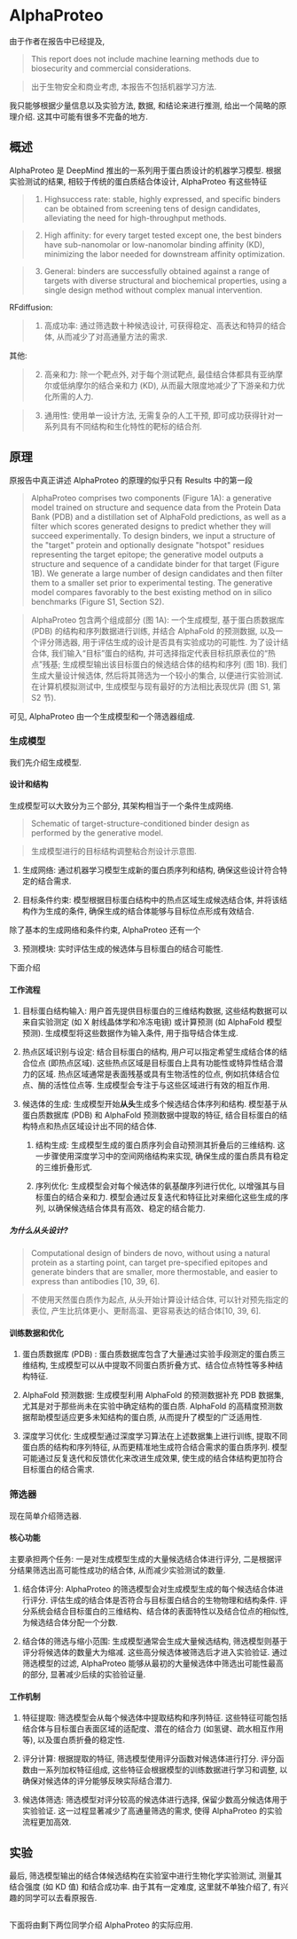 # AlphaProteo

由于作者在报告中已经提及,

> This report does not include machine learning methods due to biosecurity and commercial considerations.

> 出于生物安全和商业考虑, 本报告不包括机器学习方法.

我只能够根据少量信息以及实验方法, 数据, 和结论来进行推测, 给出一个简略的原理介绍. 这其中可能有很多不完备的地方.

## 概述

AlphaProteo 是 DeepMind 推出的一系列用于蛋白质设计的机器学习模型. 根据实验测试的结果, 相较于传统的蛋白质结合体设计, AlphaProteo 有这些特征

> 1. Highsuccess rate: stable, highly expressed, and specific binders can be obtained from screening tens of design candidates, alleviating the need for high-throughput methods.

> 2. High affinity: for every target tested except one, the best binders have sub-nanomolar or low-nanomolar binding affinity (KD), minimizing the labor needed for downstream affinity optimization.

> 3. General: binders are successfully obtained against a range of targets with diverse structural and biochemical properties, using a single design method without complex manual intervention.

RFdiffusion:

> 1. 高成功率: 通过筛选数十种候选设计, 可获得稳定、高表达和特异的结合体, 从而减少了对高通量方法的需求.

其他:

> 2. 高亲和力: 除一个靶点外, 对于每个测试靶点, 最佳结合体都具有亚纳摩尔或低纳摩尔的结合亲和力 (KD), 从而最大限度地减少了下游亲和力优化所需的人力.

> 3. 通用性: 使用单一设计方法, 无需复杂的人工干预, 即可成功获得针对一系列具有不同结构和生化特性的靶标的结合剂.

## 原理

原报告中真正讲述 AlphaProteo 的原理的似乎只有 Results 中的第一段

> AlphaProteo comprises two components (Figure 1A): a generative model trained on structure and sequence data from the Protein Data Bank (PDB) and a distillation set of AlphaFold predictions, as well as a filter which scores generated designs to predict whether they will succeed experimentally. To design binders, we input a structure of the "target" protein and optionally designate "hotspot" residues representing the target epitope; the generative model outputs a structure and sequence of a candidate binder for that target (Figure 1B). We generate a large number of design candidates and then filter them to a smaller set prior to experimental testing. The generative model compares favorably to the best existing method on in silico benchmarks (Figure S1, Section S2).

> AlphaProteo 包含两个组成部分 (图 1A): 一个生成模型, 基于蛋白质数据库 (PDB) 的结构和序列数据进行训练, 并结合 AlphaFold 的预测数据, 以及一个评分筛选器, 用于评估生成的设计是否具有实验成功的可能性. 为了设计结合体, 我们输入“目标”蛋白的结构, 并可选择指定代表目标抗原表位的“热点”残基; 生成模型输出该目标蛋白的候选结合体的结构和序列 (图 1B). 我们生成大量设计候选体, 然后将其筛选为一个较小的集合, 以便进行实验测试. 在计算机模拟测试中, 生成模型与现有最好的方法相比表现优异 (图 S1, 第 S2 节).

可见, AlphaProteo 由一个生成模型和一个筛选器组成.

### 生成模型

我们先介绍生成模型.

#### 设计和结构

生成模型可以大致分为三个部分, 其架构相当于一个条件生成网络.

> Schematic of target-structure-conditioned binder design as performed by the generative model.

> 生成模型进行的目标结构调整粘合剂设计示意图.

1. 生成网络: 通过机器学习模型生成新的蛋白质序列和结构, 确保这些设计符合特定的结合需求.

2. 目标条件约束: 模型根据目标蛋白结构中的热点区域生成候选结合体, 并将该结构作为生成的条件, 确保生成的结合体能够与目标位点形成有效结合.

除了基本的生成网络和条件约束, AlphaProteo 还有一个

3. 预测模块: 实时评估生成的候选体与目标蛋白的结合可能性.

下面介绍

#### 工作流程

1. 目标蛋白结构输入: 用户首先提供目标蛋白的三维结构数据, 这些结构数据可以来自实验测定 (如 X 射线晶体学和冷冻电镜) 或计算预测 (如 AlphaFold 模型预测). 生成模型将这些数据作为输入条件, 用于指导结合体生成.

2. 热点区域识别与设定: 结合目标蛋白的结构, 用户可以指定希望生成结合体的结合位点 (即热点区域). 这些热点区域是目标蛋白上具有功能性或特异性结合潜力的区域. 热点区域通常是表面残基或具有生物活性的位点, 例如抗体结合位点、酶的活性位点等. 生成模型会专注于与这些区域进行有效的相互作用.

3. 候选体的生成: 生成模型开始**从头**生成多个候选结合体序列和结构. 模型基于从蛋白质数据库 (PDB) 和 AlphaFold 预测数据中提取的特征, 结合目标蛋白的结构特点和热点区域设计出不同的结合体.

    1. 结构生成: 生成模型生成的蛋白质序列会自动预测其折叠后的三维结构. 这一步骤使用深度学习中的空间网络结构来实现, 确保生成的蛋白质具有稳定的三维折叠形式.

    2. 序列优化: 生成模型会对每个候选体的氨基酸序列进行优化, 以增强其与目标蛋白的结合亲和力. 模型会通过反复迭代和特征比对来细化这些生成的序列, 以确保候选结合体具有高效、稳定的结合能力.

##### 为什么从头设计?

> Computational design of binders de novo, without using a natural protein as a starting point, can target pre-specified epitopes and generate binders that are smaller, more thermostable, and easier to express than antibodies [10, 39, 6].

> 不使用天然蛋白质作为起点, 从头开始计算设计结合体, 可以针对预先指定的表位, 产生比抗体更小、更耐高温、更容易表达的结合体[10, 39, 6].

#### 训练数据和优化

1. 蛋白质数据库 (PDB) : 蛋白质数据库包含了大量通过实验手段测定的蛋白质三维结构, 生成模型可以从中提取不同蛋白质折叠方式、结合位点特性等多种结构特征.

2. AlphaFold 预测数据: 生成模型利用 AlphaFold 的预测数据补充 PDB 数据集, 尤其是对于那些尚未在实验中确定结构的蛋白质. AlphaFold 的高精度预测数据帮助模型适应更多未知结构的蛋白质, 从而提升了模型的广泛适用性.

3. 深度学习优化: 生成模型通过深度学习算法在上述数据集上进行训练, 提取不同蛋白质的结构和序列特征, 从而更精准地生成符合结合需求的蛋白质序列. 模型可能通过反复迭代和反馈优化来改进生成效果, 使生成的结合体结构更加符合目标蛋白的结合需求.

### 筛选器

现在简单介绍筛选器.

#### 核心功能

主要承担两个任务: 一是对生成模型生成的大量候选结合体进行评分, 二是根据评分结果筛选出高可能性成功的结合体, 从而减少实验测试的数量.

1. 结合体评分: AlphaProteo 的筛选模型会对生成模型生成的每个候选结合体进行评分. 评估生成的结合体是否符合与目标蛋白结合的生物物理和结构条件. 评分系统会结合目标蛋白的三维结构、结合体的表面特性以及结合位点的相似性, 为候选结合体分配一个分数.

2. 结合体的筛选与缩小范围: 生成模型通常会生成大量候选结构, 筛选模型则基于评分将候选体的数量大为缩减. 这些高分候选体被筛选后才进入实验验证. 通过筛选模型的过滤, AlphaProteo 能够从最初的大量候选体中筛选出可能性最高的部分, 显著减少后续的实验验证量.

#### 工作机制

1. 特征提取: 筛选模型会从每个候选体中提取结构和序列特征. 这些特征可能包括结合体与目标蛋白表面区域的适配度、潜在的结合力 (如氢键、疏水相互作用等), 以及蛋白质折叠的稳定性.

2. 评分计算: 根据提取的特征, 筛选模型使用评分函数对候选体进行打分. 评分函数由一系列加权特征组成, 这些特征会根据模型的训练数据进行学习和调整, 以确保对候选体的评分能够反映实际结合潜力.

3. 候选体筛选: 筛选模型对评分较高的候选体进行选择, 保留少数高分候选体用于实验验证. 这一过程显著减少了高通量筛选的需求, 使得 AlphaProteo 的实验流程更加高效.

## 实验

最后, 筛选模型输出的结合体候选结构在实验室中进行生物化学实验测试, 测量其结合强度 (如 KD 值) 和结合成功率. 由于其有一定难度, 这里就不单独介绍了, 有兴趣的同学可以去看原报告.

##

下面将由剩下两位同学介绍 AlphaProteo 的实际应用.
